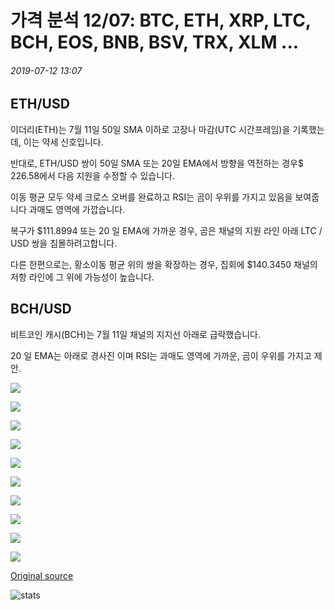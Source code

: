 # 가격 분석 12/07: BTC, ETH, XRP, LTC, BCH, EOS, BNB, BSV, TRX, XLM ...

###### 2019-07-12 13:07

## ETH/USD

이더리(ETH)는 7월 11일 50일 SMA 이하로 고장나 마감(UTC 시간프레임)을 기록했는데, 이는 약세 신호입니다.

반대로, ETH/USD 쌍이 50일 SMA 또는 20일 EMA에서 방향을 역전하는 경우$ 226.58에서 다음 지원을 수정할 수 있습니다.

이동 평균 모두 약세 크로스 오버를 완료하고 RSI는 곰이 우위를 가지고 있음을 보여줍니다 과매도 영역에 가깝습니다.

복구가 $111.8994 또는 20 일 EMA에 가까운 경우, 곰은 채널의 지원 라인 아래 LTC / USD 쌍을 침몰하려고합니다.

다른 한편으로는, 황소이동 평균 위의 쌍을 확장하는 경우, 집회에 $140.3450 채널의 저항 라인에 그 위에 가능성이 높습니다.

## BCH/USD

비트코인 캐시(BCH)는 7월 11일 채널의 지지선 아래로 급락했습니다.

20 일 EMA는 아래로 경사진 이며 RSI는 과매도 영역에 가까운, 곰이 우위를 가지고 제안.

![](https://s3.cointelegraph.com/storage/uploads/view/7a4a8043289e376b429dc38045767402.png)

![](https://s3.cointelegraph.com/storage/uploads/view/168e3363fd4688ffc19fca58a1ac4e04.png)

![](https://s3.cointelegraph.com/storage/uploads/view/f9d8a42a85bd10e64733f6c31742528f.png)

![](https://s3.cointelegraph.com/storage/uploads/view/1a7d7bdafb6e4ce6c3c96e8f8df57057.png)

![](https://s3.cointelegraph.com/storage/uploads/view/3888cd65c58da7e12dac736a96713a41.png)

![](https://s3.cointelegraph.com/storage/uploads/view/4e0b4c917df6113db10794e996c03bae.png)

![](https://s3.cointelegraph.com/storage/uploads/view/2198f072918e2b9b33a84ecb660ed219.png)

![](https://s3.cointelegraph.com/storage/uploads/view/df2a3eb975a44dadfeefae6f687f330f.png)

![](https://s3.cointelegraph.com/storage/uploads/view/7d974e38976bfbec7fbdb9bf6160b05d.png)

![](https://s3.cointelegraph.com/storage/uploads/view/0d416a42e18f733b7be54e21f4aa13b8.png)

[Original source](https://cointelegraph.com/news/price-analysis-12-07-btc-eth-xrp-ltc-bch-eos-bnb-bsv-trx-xlm)

![stats](https://c.statcounter.com/11760860/0/a89fa40b/1/ "stats")